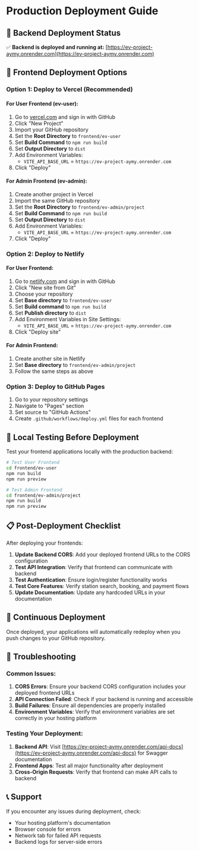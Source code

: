 # Production Deployment Guide

## 🚀 Backend Deployment Status
✅ **Backend is deployed and running at:** [https://ev-project-aymy.onrender.com](https://ev-project-aymy.onrender.com)

## 📱 Frontend Deployment Options

### Option 1: Deploy to Vercel (Recommended)

#### For User Frontend (ev-user):
1. Go to [vercel.com](https://vercel.com) and sign in with GitHub
2. Click "New Project"
3. Import your GitHub repository
4. Set the **Root Directory** to `frontend/ev-user`
5. Set **Build Command** to `npm run build`
6. Set **Output Directory** to `dist`
7. Add Environment Variables:
   - `VITE_API_BASE_URL` = `https://ev-project-aymy.onrender.com`
8. Click "Deploy"

#### For Admin Frontend (ev-admin):
1. Create another project in Vercel
2. Import the same GitHub repository
3. Set the **Root Directory** to `frontend/ev-admin/project`
4. Set **Build Command** to `npm run build`
5. Set **Output Directory** to `dist`
6. Add Environment Variables:
   - `VITE_API_BASE_URL` = `https://ev-project-aymy.onrender.com`
7. Click "Deploy"

### Option 2: Deploy to Netlify

#### For User Frontend:
1. Go to [netlify.com](https://netlify.com) and sign in with GitHub
2. Click "New site from Git"
3. Choose your repository
4. Set **Base directory** to `frontend/ev-user`
5. Set **Build command** to `npm run build`
6. Set **Publish directory** to `dist`
7. Add Environment Variables in Site Settings:
   - `VITE_API_BASE_URL` = `https://ev-project-aymy.onrender.com`
8. Click "Deploy site"

#### For Admin Frontend:
1. Create another site in Netlify
2. Set **Base directory** to `frontend/ev-admin/project`
3. Follow the same steps as above

### Option 3: Deploy to GitHub Pages

1. Go to your repository settings
2. Navigate to "Pages" section
3. Set source to "GitHub Actions"
4. Create `.github/workflows/deploy.yml` files for each frontend

## 🔧 Local Testing Before Deployment

Test your frontend applications locally with the production backend:

```bash
# Test User Frontend
cd frontend/ev-user
npm run build
npm run preview

# Test Admin Frontend
cd frontend/ev-admin/project
npm run build
npm run preview
```

## 📋 Post-Deployment Checklist

After deploying your frontends:

1. **Update Backend CORS**: Add your deployed frontend URLs to the CORS configuration
2. **Test API Integration**: Verify that frontend can communicate with backend
3. **Test Authentication**: Ensure login/register functionality works
4. **Test Core Features**: Verify station search, booking, and payment flows
5. **Update Documentation**: Update any hardcoded URLs in your documentation

## 🔄 Continuous Deployment

Once deployed, your applications will automatically redeploy when you push changes to your GitHub repository.

## 🐛 Troubleshooting

### Common Issues:

1. **CORS Errors**: Ensure your backend CORS configuration includes your deployed frontend URLs
2. **API Connection Failed**: Check if your backend is running and accessible
3. **Build Failures**: Ensure all dependencies are properly installed
4. **Environment Variables**: Verify that environment variables are set correctly in your hosting platform

### Testing Your Deployment:

1. **Backend API**: Visit [https://ev-project-aymy.onrender.com/api-docs](https://ev-project-aymy.onrender.com/api-docs) for Swagger documentation
2. **Frontend Apps**: Test all major functionality after deployment
3. **Cross-Origin Requests**: Verify that frontend can make API calls to backend

## 📞 Support

If you encounter any issues during deployment, check:
- Your hosting platform's documentation
- Browser console for errors
- Network tab for failed API requests
- Backend logs for server-side errors
